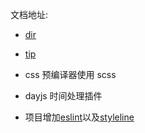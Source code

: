 文档地址:
  - [dir](src/doc/dir.md)
  - [tip](src/doc/tip)


- css 预编译器使用 scss
- dayjs 时间处理插件
- 项目增加[eslint](https://eslint.vuejs.org/rules/)以及[styleline](https://stylelint.io/user-guide/get-started)
